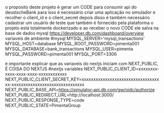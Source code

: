 o proposito deste projeto é gerar um CODE para consumir api do deustscheBank
para isso é necessário criar uma aplicação no simulador e recolher o client_id e o client_secret
depois disso é também necessário cadastrar um usuário de teste que também é fornecido pela plataforma
o projeto está totalmente dockerizado e ao receber o novo CODE ele salva na base de dados mysql
https://developer.db.com/dashboard/overview
variaveis de ambiente
#mysql
MYSQL_SERVER='mysql_transactions'
MYSQL_HOST=database
MYSQL_ROOT_PASSWORD=pimenta001
MYSQL_DATABASE=bank_transactions
MYSQL_USER=pimenta
MYSQL_PASSWORD=pimenta001
MYSQL_PORT=3306

é importante explicar que as variaveis do nextjs iniciam com NEXT_PUBLIC, É COISA DO NEXTJS
#nextjs variables
NEXT_PUBLIC_CLIENT_ID=xxxxxxxx-xxxx-xxxx-xxxx-xxxxxxxxxxxx
NEXT_PUBLIC_CLIENT_SECRET_KEY=xxxxxxxxxxxxxxxxxxxxxxxxxxxxxxxxxxx-xxxxxxxxxxxxxxxxxxxxxxxxxxxxxxx
NEXT_PUBLIC_BASE_API=https://simulator-api.db.com/gw/oidc/authorize
NEXT_PUBLIC_REDIRECT_URL=http://localhost:3000/
NEXT_PUBLIC_RESPONSE_TYPE=code
NEXT_PUBLIC_STATE=PimentaGroup
